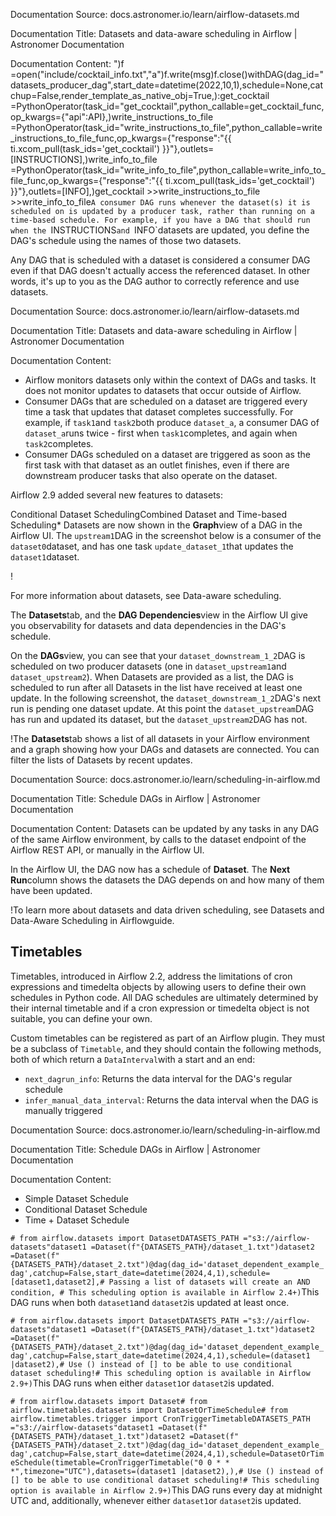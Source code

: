 Documentation Source:
docs.astronomer.io/learn/airflow-datasets.md

Documentation Title:
Datasets and data-aware scheduling in Airflow | Astronomer Documentation

Documentation Content:
")f =open("include/cocktail_info.txt","a")f.write(msg)f.close()withDAG(dag_id="datasets_producer_dag",start_date=datetime(2022,10,1),schedule=None,catchup=False,render_template_as_native_obj=True,):get_cocktail =PythonOperator(task_id="get_cocktail",python_callable=get_cocktail_func,op_kwargs={"api":API},)write_instructions_to_file =PythonOperator(task_id="write_instructions_to_file",python_callable=write_instructions_to_file_func,op_kwargs={"response":"{{ ti.xcom_pull(task_ids='get_cocktail') }}"},outlets=[INSTRUCTIONS],)write_info_to_file =PythonOperator(task_id="write_info_to_file",python_callable=write_info_to_file_func,op_kwargs={"response":"{{ ti.xcom_pull(task_ids='get_cocktail') }}"},outlets=[INFO],)get_cocktail >>write_instructions_to_file >>write_info_to_file`A consumer DAG runs whenever the dataset(s) it is scheduled on is updated by a producer task, rather than running on a time-based schedule. For example, if you have a DAG that should run when the `INSTRUCTIONS`and `INFO`datasets are updated, you define the DAG's schedule using the names of those two datasets.

Any DAG that is scheduled with a dataset is considered a consumer DAG even if that DAG doesn't actually access the referenced dataset. In other words, it's up to you as the DAG author to correctly reference and use datasets.



Documentation Source:
docs.astronomer.io/learn/airflow-datasets.md

Documentation Title:
Datasets and data-aware scheduling in Airflow | Astronomer Documentation

Documentation Content:
* Airflow monitors datasets only within the context of DAGs and tasks. It does not monitor updates to datasets that occur outside of Airflow.
* Consumer DAGs that are scheduled on a dataset are triggered every time a task that updates that dataset completes successfully. For example, if `task1`and `task2`both produce `dataset_a`, a consumer DAG of `dataset_a`runs twice - first when `task1`completes, and again when `task2`completes.
* Consumer DAGs scheduled on a dataset are triggered as soon as the first task with that dataset as an outlet finishes, even if there are downstream producer tasks that also operate on the dataset.

Airflow 2.9 added several new features to datasets:

Conditional Dataset SchedulingCombined Dataset and Time-based Scheduling* Datasets are now shown in the **Graph**view of a DAG in the Airflow UI. The `upstream1`DAG in the screenshot below is a consumer of the `dataset0`dataset, and has one task `update_dataset_1`that updates the `dataset1`dataset.

!

For more information about datasets, see Data-aware scheduling.

The **Datasets**tab, and the **DAG Dependencies**view in the Airflow UI give you observability for datasets and data dependencies in the DAG's schedule.

On the **DAGs**view, you can see that your `dataset_downstream_1_2`DAG is scheduled on two producer datasets (one in `dataset_upstream1`and `dataset_upstream2`). When Datasets are provided as a list, the DAG is scheduled to run after all Datasets in the list have received at least one update. In the following screenshot, the `dataset_downstream_1_2`DAG's next run is pending one dataset update. At this point the `dataset_upstream`DAG has run and updated its dataset, but the `dataset_upstream2`DAG has not.

!The **Datasets**tab shows a list of all datasets in your Airflow environment and a graph showing how your DAGs and datasets are connected. You can filter the lists of Datasets by recent updates.



Documentation Source:
docs.astronomer.io/learn/scheduling-in-airflow.md

Documentation Title:
Schedule DAGs in Airflow | Astronomer Documentation

Documentation Content:
Datasets can be updated by any tasks in any DAG of the same Airflow environment, by calls to the dataset endpoint of the Airflow REST API, or manually in the Airflow UI.

In the Airflow UI, the DAG now has a schedule of **Dataset**. The **Next Run**column shows the datasets the DAG depends on and how many of them have been updated.

!To learn more about datasets and data driven scheduling, see Datasets and Data-Aware Scheduling in Airflowguide.

Timetables​
-----------

Timetables, introduced in Airflow 2.2, address the limitations of cron expressions and timedelta objects by allowing users to define their own schedules in Python code. All DAG schedules are ultimately determined by their internal timetable and if a cron expression or timedelta object is not suitable, you can define your own.

Custom timetables can be registered as part of an Airflow plugin. They must be a subclass of `Timetable`, and they should contain the following methods, both of which return a `DataInterval`with a start and an end:

* `next_dagrun_info`: Returns the data interval for the DAG's regular schedule
* `infer_manual_data_interval`: Returns the data interval when the DAG is manually triggered



Documentation Source:
docs.astronomer.io/learn/scheduling-in-airflow.md

Documentation Title:
Schedule DAGs in Airflow | Astronomer Documentation

Documentation Content:
* Simple Dataset Schedule
* Conditional Dataset Schedule
* Time + Dataset Schedule

`# from airflow.datasets import DatasetDATASETS_PATH ="s3://airflow-datasets"dataset1 =Dataset(f"{DATASETS_PATH}/dataset_1.txt")dataset2 =Dataset(f"{DATASETS_PATH}/dataset_2.txt")@dag(dag_id='dataset_dependent_example_dag',catchup=False,start_date=datetime(2024,4,1),schedule=[dataset1,dataset2],# Passing a list of datasets will create an AND condition, # This scheduling option is available in Airflow 2.4+)`This DAG runs when both `dataset1`and `dataset2`is updated at least once.

`# from airflow.datasets import DatasetDATASETS_PATH ="s3://airflow-datasets"dataset1 =Dataset(f"{DATASETS_PATH}/dataset_1.txt")dataset2 =Dataset(f"{DATASETS_PATH}/dataset_2.txt")@dag(dag_id='dataset_dependent_example_dag',catchup=False,start_date=datetime(2024,4,1),schedule=(dataset1 |dataset2),# Use () instead of [] to be able to use conditional dataset scheduling!# This scheduling option is available in Airflow 2.9+)`This DAG runs when either `dataset1`or `dataset2`is updated.

`# from airflow.datasets import Dataset# from airflow.timetables.datasets import DatasetOrTimeSchedule# from airflow.timetables.trigger import CronTriggerTimetableDATASETS_PATH ="s3://airflow-datasets"dataset1 =Dataset(f"{DATASETS_PATH}/dataset_1.txt")dataset2 =Dataset(f"{DATASETS_PATH}/dataset_2.txt")@dag(dag_id='dataset_dependent_example_dag',catchup=False,start_date=datetime(2024,4,1),schedule=DatasetOrTimeSchedule(timetable=CronTriggerTimetable("0 0 * * *",timezone="UTC"),datasets=(dataset1 |dataset2),),# Use () instead of [] to be able to use conditional dataset scheduling!# This scheduling option is available in Airflow 2.9+)`This DAG runs every day at midnight UTC and, additionally, whenever either `dataset1`or `dataset2`is updated.



